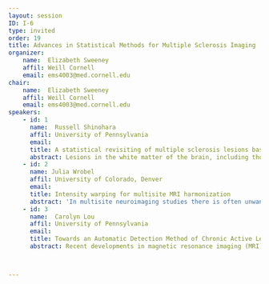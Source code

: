 ```yaml
---
layout: session
ID: I-6
type: invited
order: 19
title: Advances in Statistical Methods for Multiple Sclerosis Imaging
organizer:
    name:  Elizabeth Sweeney 
    affil: Weill Cornell  
    email: ems4003@med.cornell.edu 
chair:
    name:  Elizabeth Sweeney
    affil: Weill Cornell
    email: ems4003@med.cornell.edu
speakers:
    - id: 1
      name:  Russell Shinohara
      affil: University of Pennsylvania 
      email: 
      title: A statistical revisiting of multiple sclerosis lesions based on MRI
      abstract: Lesions in the white matter of the brain, including those that arise in multiple sclerosis, are abnormalities measurable on MRI. While much literature has focused on the identification of these lesions, less work has focused on the nature of these lesions. As new imaging modalities arise that allow us to better interrogate these lesions, new statistical modeling problems that include spatial constraints and overlapping domains of analysis are increasingly important. Leveraging multi-modal imaging approaches that focus on knowledge about etiology is critical for developing the next generation of robust and generalizable imaging biomarkers.
    - id: 2
      name: Julia Wrobel
      affil: University of Colorado, Denver
      email: 
      title: Intensity warping for multisite MRI harmonization
      abstract: 'In multisite neuroimaging studies there is often unwanted technical variation across scanners and sites. These scanner effects can hinder detection of biological features of interest, produce inconsistent results, and lead to spurious associations. We assess scanner effects in two brain magnetic resonance imaging (MRI) studies where subjects were measured on multiple scanners within a short time frame, so that one could assume any differences between images were due to technical rather than biological effects. We propose mica (multisite image harmonization by CDF alignment), a tool to harmonize images taken on different scanners by identifying and removing within-subject scanner effects. Our goals in the present study were to (1) establish a method that removes scanner effects by leveraging multiple scans collected on the same subject, and, building on this, (2) develop a technique to quantify scanner effects in large multisite trials so these can be reduced as a preprocessing step. We found that unharmonized images were highly variable across site and scanner type, and our method effectively removed this variability by warping intensity distributions. We further studied the ability to predict intensity harmonization results for a scan taken on an existing subject at a new site using cross-validation.'
    - id: 3
      name:  Carolyn Lou
      affil: University of Pennsylvania 
      email: 
      title: Towards an Automatic Detection Method of Chronic Active Lesions in Multiple Sclerosis
      abstract: Recent developments in magnetic resonance imaging (MRI) have shown that chronic active multiple sclerosis lesions can be assessed in vivo by a hypointense rim of iron deposits around the border of a white matter lesion. These lesions are typically characterized by a dark rim indicating increased iron-laden microglia/macrophages at their edge, and their presence is associated with worse disease outcomes. In this project, we present some candidate methods for the automatic detection of these rims on 3T-weighted MRI images, specifically on T2*-phase images, a byproduct of the T2* imaging sequence. The first method extracts radiomic features from the phase images and aims to predict rim presence on the lesion level. The second quantifies the covariance structure of multi-modal images via inter-modal coupling analysis, and the third method aims to identify these rims with intensity gradients, both of which aim to predict rim presence on the voxel level.



---
```


